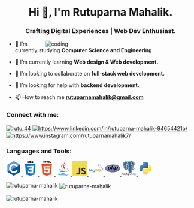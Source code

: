 <h1 align="center">Hi 👋, I'm Rutuparna Mahalik.</h1>
<h3 align="center">Crafting Digital Experiences | Web Dev Enthusiast.</h3>

<img align="right" alt="coding" width="400"
src="https://giphy.com/gifs/screen-monitor-closeup-26tn33aiTi1jkl6H6">

- 🔭 I’m currently studying **Computer Science and Engineering**

- 🌱 I’m currently learning **Web design & Web development.**

- 👯 I’m looking to collaborate on **full-stack web development.**

- 🤝 I’m looking for help with **backend development.**

- 📫 How to reach me **rutuparnamahalik@gmail.com**

<h3 align="left">Connect with me:</h3>
<p align="left">
<a href="https://twitter.com/rutu_44" target="blank"><img align="center" src="https://raw.githubusercontent.com/rahuldkjain/github-profile-readme-generator/master/src/images/icons/Social/twitter.svg" alt="rutu_44" height="30" width="40" /></a>
<a href="https://linkedin.com/in/https://www.linkedin.com/in/rutuparna-mahalik-94654421b/" target="blank"><img align="center" src="https://raw.githubusercontent.com/rahuldkjain/github-profile-readme-generator/master/src/images/icons/Social/linked-in-alt.svg" alt="https://www.linkedin.com/in/rutuparna-mahalik-94654421b/" height="30" width="40" /></a>
<a href="https://instagram.com/https://www.instagram.com/rutuparnamahalik7/" target="blank"><img align="center" src="https://raw.githubusercontent.com/rahuldkjain/github-profile-readme-generator/master/src/images/icons/Social/instagram.svg" alt="https://www.instagram.com/rutuparnamahalik7/" height="30" width="40" /></a>
</p>

<h3 align="left">Languages and Tools:</h3>
<p align="left"> <a href="https://www.cprogramming.com/" target="_blank" rel="noreferrer"> <img src="https://raw.githubusercontent.com/devicons/devicon/master/icons/c/c-original.svg" alt="c" width="40" height="40"/> </a> <a href="https://www.w3schools.com/css/" target="_blank" rel="noreferrer"> <img src="https://raw.githubusercontent.com/devicons/devicon/master/icons/css3/css3-original-wordmark.svg" alt="css3" width="40" height="40"/> </a> <a href="https://www.w3.org/html/" target="_blank" rel="noreferrer"> <img src="https://raw.githubusercontent.com/devicons/devicon/master/icons/html5/html5-original-wordmark.svg" alt="html5" width="40" height="40"/> </a> <a href="https://www.java.com" target="_blank" rel="noreferrer"> <img src="https://raw.githubusercontent.com/devicons/devicon/master/icons/java/java-original.svg" alt="java" width="40" height="40"/> </a> <a href="https://developer.mozilla.org/en-US/docs/Web/JavaScript" target="_blank" rel="noreferrer"> <img src="https://raw.githubusercontent.com/devicons/devicon/master/icons/javascript/javascript-original.svg" alt="javascript" width="40" height="40"/> </a> <a href="https://www.mysql.com/" target="_blank" rel="noreferrer"> <img src="https://raw.githubusercontent.com/devicons/devicon/master/icons/mysql/mysql-original-wordmark.svg" alt="mysql" width="40" height="40"/> </a> <a href="https://www.php.net" target="_blank" rel="noreferrer"> <img src="https://raw.githubusercontent.com/devicons/devicon/master/icons/php/php-original.svg" alt="php" width="40" height="40"/> </a> <a href="https://www.postgresql.org" target="_blank" rel="noreferrer"> <img src="https://raw.githubusercontent.com/devicons/devicon/master/icons/postgresql/postgresql-original-wordmark.svg" alt="postgresql" width="40" height="40"/> </a> <a href="https://www.python.org" target="_blank" rel="noreferrer"> <img src="https://raw.githubusercontent.com/devicons/devicon/master/icons/python/python-original.svg" alt="python" width="40" height="40"/> </a> </p>

<p><img align="left" src="https://github-readme-stats.vercel.app/api/top-langs?username=rutuparna-mahalik&show_icons=true&locale=en&layout=compact" alt="rutuparna-mahalik" /></p>

<p>&nbsp;<img align="center" src="https://github-readme-stats.vercel.app/api?username=rutuparna-mahalik&show_icons=true&locale=en" alt="rutuparna-mahalik" /></p>

<p><img align="center" src="https://github-readme-streak-stats.herokuapp.com/?user=rutuparna-mahalik&" alt="rutuparna-mahalik" /></p>
